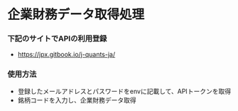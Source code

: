# 企業財務データ取得処理

### 下記のサイトでAPIの利用登録
* https://jpx.gitbook.io/j-quants-ja/

### 使用方法
* 登録したメールアドレスとパスワードをenvに記載して、APIトークンを取得
* 銘柄コードを入力し、企業財務データ取得